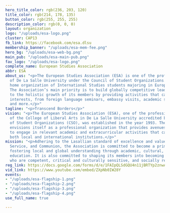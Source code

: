 ```yaml
---
hero_title_color: rgb(236, 203, 120)
title_color: rgb(214, 178, 135)
button_color: rgb(255, 255, 255)
description_color: rgb(0, 0, 0)
layout: organization
logo: "/uploads/esa-logo.png"
cluster: CAP13
fb_link: https://facebook.com/esa.dlsu
membership_banner: "/uploads/esa-mem-fee.png"
hero_bg: "/uploads/esa-web-bg.png"
main_pub: "/uploads/esa-main-pub.png"
fav_logo: "/uploads/esa-logo.png"
complete_name: European Studies Association
abbr: ESA
about_us: "<p>The European Studies Association (ESA) is one of the professional organizations
  of De La Salle University under the Council of Student Organizations. It is the
  home organization of International Studies students majoring in European Studies.
  The Association’s main priority is to build globally competitive leaders and contribute
  to the holistic growth of its members by providing activities that cater to their
  interests, from foreign language seminars, embassy visits, academic simulations
  and more.</p>"
tagline: "<p>Transcend Borders</p>"
vision: "<p>The European Studies Association (ESA), one of the professional organizations
  of the College of Liberal Arts in De La Salle University accredited by the Council
  of Student Organizations (CSO), was established in the year 1993. The Association
  envisions itself as a professional organization that provides avenues for its members
  to engage in relevant academic and extracurricular activities that can relate to
  both local and international institutions.</p>"
mission: "<p>Adhering to the Lasallian standard of excellence and values of Faith,
  Service, and Communion, the Association is committed to become a prime mover in
  fostering local and global understanding through academic, cultural, and social
  education. It is also committed to shaping its members into becoming global citizens
  who are competent, critical and culturally sensitive, and socially responsible.</p>"
reg_link: https://docs.google.com/forms/d/e/1FAIpQLSdGQU4n11jBRTYp2znwAJszDJtLAGOtvvRjgGbdTrqytYYQjg/viewform
vid_link: https://www.youtube.com/embed/ZXpNb0IW28Y
events:
- "/uploads/esa-flagship-1.png"
- "/uploads/esa-flagship-2.png"
- "/uploads/esa-flagship-3.png"
- "/uploads/esa-flagship-4.png"
use_full_name: true

---
```

